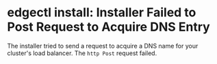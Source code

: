 # edgectl install: Installer Failed to Post Request to Acquire DNS Entry
 
The installer tried to send a request to acquire a DNS name for your cluster's load balancer.  The `http Post`
request failed.
